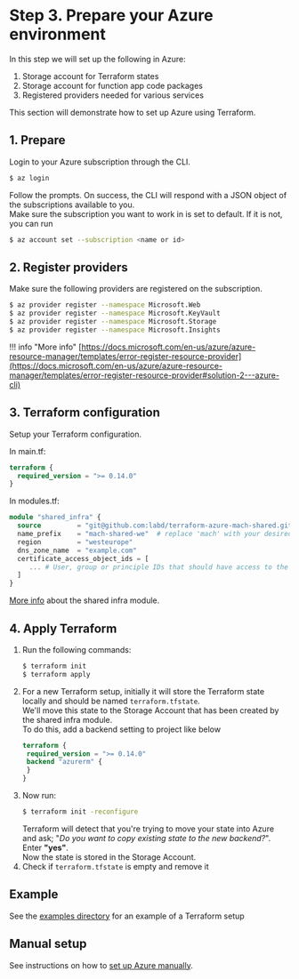 # Step 3. Prepare your Azure environment

In this step we will set up the following in Azure:

1. Storage account for Terraform states
2. Storage account for function app code packages
3. Registered providers needed for various services

This section will demonstrate how to set up Azure using Terraform.

## 1. Prepare

Login to your Azure subscription through the CLI.

```bash
$ az login
```
Follow the prompts. On success, the CLI will respond with a JSON object of the subscriptions available to you.<br>
Make sure the subscription you want to work in is set to default. If it is not, you can run

```bash
$ az account set --subscription <name or id>
```

## 2. Register providers

Make sure the following providers are registered on the subscription.

```bash
$ az provider register --namespace Microsoft.Web
$ az provider register --namespace Microsoft.KeyVault
$ az provider register --namespace Microsoft.Storage
$ az provider register --namespace Microsoft.Insights
```

!!! info "More info"
    [https://docs.microsoft.com/en-us/azure/azure-resource-manager/templates/error-register-resource-provider](https://docs.microsoft.com/en-us/azure/azure-resource-manager/templates/error-register-resource-provider#solution-2---azure-cli)

## 3. Terraform configuration
Setup your Terraform configuration.

In main.tf:

```terraform
terraform {
  required_version = ">= 0.14.0"
}
```

In modules.tf:

```terraform
module "shared_infra" {
  source         = "git@github.com:labd/terraform-azure-mach-shared.git"
  name_prefix    = "mach-shared-we"  # replace 'mach' with your desired prefix
  region         = "westeurope"
  dns_zone_name  = "example.com"
  certificate_access_object_ids = [
     ... # User, group or principle IDs that should have access to the resources
  ]
}
```

[More info](https://github.com/labd/terraform-azure-mach-shared) about the shared infra module.

## 4. Apply Terraform
1. Run the following commands:
    ```bash
    $ terraform init
    $ terraform apply
    ```
2. For a new Terraform setup, initially it will store the Terraform state locally and should be named `terraform.tfstate`.<br>
   We'll move this state to the Storage Account that has been created by the shared infra module.<br>
   To do this, add a backend setting to project like below
    ```terraform
    terraform {
     required_version = ">= 0.14.0"
     backend "azurerm" {
     }
    }
    ```
3. Now run:
    ```bash
    $ terraform init -reconfigure 
    ```
   Terraform will detect that you're trying to move your state into Azure and ask; "*Do you want to copy existing state to the new backend?*".<br>
   Enter **"yes"**.<br>
   Now the state is stored in the Storage Account.
4. Check if `terraform.tfstate` is empty and remove it

## Example

See the [examples directory](https://github.com/mach-composer/mach-composer-cli/tree/master/examples/azure/infra/) for an example of a Terraform setup


## Manual setup

See instructions on how to [set up Azure manually](./manual.md).
